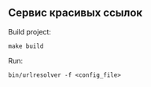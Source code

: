 ## Сервис красивых ссылок

Build project:
```
make build
```
Run:
```
bin/urlresolver -f <config_file>
```
